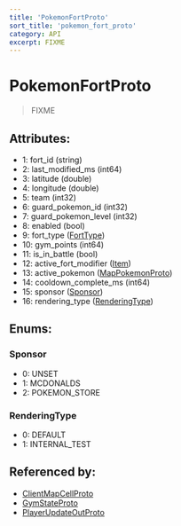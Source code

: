 ```yaml
---
title: 'PokemonFortProto'
sort_title: 'pokemon_fort_proto'
category: API
excerpt: FIXME
---
```


# PokemonFortProto

> FIXME

## Attributes:

- 1: fort_id (string)
- 2: last_modified_ms (int64)
- 3: latitude (double)
- 4: longitude (double)
- 5: team (int32)
- 6: guard_pokemon_id (int32)
- 7: guard_pokemon_level (int32)
- 8: enabled (bool)
- 9: fort_type ([FortType](../../enums/FortType/))
- 10: gym_points (int64)
- 11: is_in_battle (bool)
- 12: active_fort_modifier ([Item](../../enums/Item/)) 
- 13: active_pokemon ([MapPokemonProto](../MapPokemonProto/))
- 14: cooldown_complete_ms (int64)
- 15: sponsor ([Sponsor](#sponsor))
- 16: rendering_type ([RenderingType](#rendering_type))

## Enums:

### Sponsor
- 0: UNSET
- 1: MCDONALDS
- 2: POKEMON_STORE
### RenderingType
- 0: DEFAULT
- 1: INTERNAL_TEST

## Referenced by:

- [ClientMapCellProto](../ClientMapCellProto/)
- [GymStateProto](../GymStateProto/)
- [PlayerUpdateOutProto](../PlayerUpdateOutProto/)
